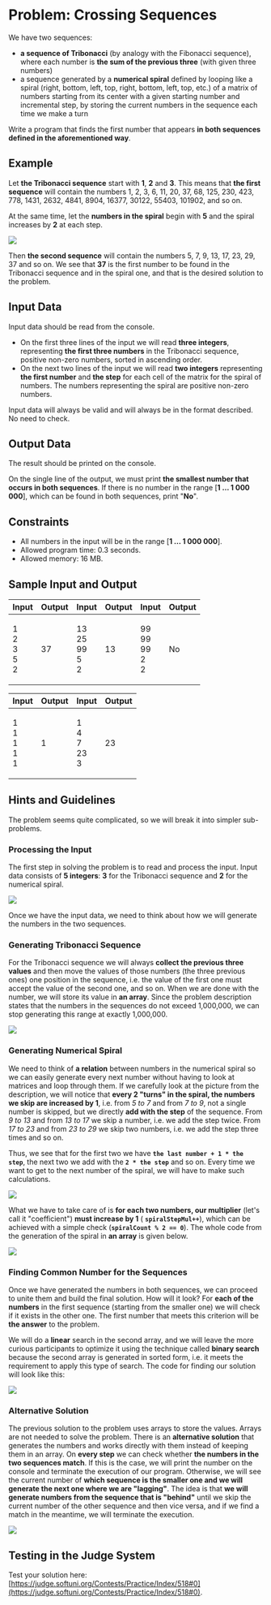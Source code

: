 # Problem: Crossing Sequences

We have two sequences:

* **a sequence of Tribonacci** (by analogy with the Fibonacci sequence), where each number is **the sum of the previous three** (with given three numbers)
* a sequence generated by a **numerical spiral** defined by looping like a spiral (right, bottom, left, top, right, bottom, left, top, etc.) of a matrix of numbers starting from its center with a given starting number and incremental step, by storing the current numbers in the sequence each time we make a turn

Write a program that finds the first number that appears **in both sequences defined in the aforementioned way**.

## Example

Let **the Tribonacci sequence** start with **1**, **2** and **3**. This means that **the first sequence** will contain the numbers 1, 2, 3, 6, 11, 20, 37, 68, 125, 230, 423, 778, 1431, 2632, 4841, 8904, 16377, 30122, 55403, 101902, and so on.

At the same time, let the **numbers in the spiral** begin with **5** and the spiral increases by **2** at each step.

![](../../../assets/chapter-9-images/01.Crossing-sequences-01.png)

Then **the second sequence** will contain the numbers 5, 7, 9, 13, 17, 23, 29, 37 and so on. We see that **37** is the first number to be found in the Tribonacci sequence and in the spiral one, and that is the desired solution to the problem.

## Input Data

Input data should be read from the console.

* On the first three lines of the input we will read **three integers**, representing **the first three numbers** in the Tribonacci sequence, positive non-zero numbers, sorted in ascending order.
* On the next two lines of the input we will read **two integers** representing **the first number** and **the step** for each cell of the matrix for the spiral of numbers. The numbers representing the spiral are positive non-zero numbers.

Input data will always be valid and will always be in the format described. No need to check.

## Output Data

The result should be printed on the console.

On the single line of the output, we must print **the smallest number that occurs in both sequences**. If there is no number in the range \[**1 … 1 000 000**], which can be found in both sequences, print "**No**".

## Constraints

* All numbers in the input will be in the range \[**1 … 1 000 000**].
* Allowed program time: 0.3 seconds.
* Allowed memory: 16 MB.

## Sample Input and Output

| Input                            | Output | Input                           | Output | Input                           | Output |
| -------------------------------- | ------ | ------------------------------- | ------ | ------------------------------- | ------ |
| <p>1<br>2<br>3<br>5<br>2<br></p> | 37     | <p>13<br>25<br>99<br>5<br>2</p> | 13     | <p>99<br>99<br>99<br>2<br>2</p> | No     |

| Input                        | Output | Input                         | Output |
| ---------------------------- | ------ | ----------------------------- | ------ |
| <p>1<br>1<br>1<br>1<br>1</p> | 1      | <p>1<br>4<br>7<br>23<br>3</p> | 23     |

## Hints and Guidelines

The problem seems quite complicated, so we will break it into simpler sub-problems.

### Processing the Input

The first step in solving the problem is to read and process the input. Input data consists of **5 integers**: **3** for the Tribonacci sequence and **2** for the numerical spiral.

![](../../../assets/chapter-9-images/01.Crossing-sequences-02.png)

Once we have the input data, we need to think about how we will generate the numbers in the two sequences.

### Generating Tribonacci Sequence

For the Tribonacci sequence we will always **collect the previous three values** and then move the values of those numbers (the three previous ones) one position in the sequence, i.e. the value of the first one must accept the value of the second one, and so on. When we are done with the number, we will store its value in **an array**. Since the problem description states that the numbers in the sequences do not exceed 1,000,000, we can stop generating this range at exactly 1,000,000.

![](../../../assets/chapter-9-images/01.Crossing-sequences-03.png)

### Generating Numerical Spiral

We need to think of **a relation** between numbers in the numerical spiral so we can easily generate every next number without having to look at matrices and loop through them. If we carefully look at the picture from the description, we will notice that **every 2 "turns" in the spiral, the numbers we skip are increased by 1**, i.e. from _5 to 7_ and from _7 to 9_, not a single number is skipped, but we directly **add with the step** of the sequence. From _9 to 13_ and from _13 to 17_ we skip a number, i.e. we add the step twice. From _17 to 23_ and from _23 to 29_ we skip two numbers, i.e. we add the step three times and so on.

Thus, we see that for the first two we have **`the last number + 1 * the step`**, the next two we add with the **`2 * the step`** and so on. Every time we want to get to the next number of the spiral, we will have to make such calculations.

![](../../../assets/chapter-9-images/01.Crossing-sequences-04.png)

What we have to take care of is **for each two numbers, our multiplier** (let's call it "coefficient") **must increase by 1** ( **`spiralStepMul++`**), which can be achieved with a simple check (**`spiralCount % 2 == 0`**). The whole code from the generation of the spiral in **an array** is given below.

![](../../../assets/chapter-9-images/01.Crossing-sequences-05.png)

### Finding Common Number for the Sequences

Once we have generated the numbers in both sequences, we can proceed to unite them and build the final solution. How will it look? For **each of the numbers** in the first sequence (starting from the smaller one) we will check if it exists in the other one. The first number that meets this criterion will be **the answer** to the problem.

We will do a **linear** search in the second array, and we will leave the more curious participants to optimize it using the technique called **binary search** because the second array is generated in sorted form, i.e. it meets the requirement to apply this type of search. The code for finding our solution will look like this:

![](../../../assets/chapter-9-images/01.Crossing-sequences-06.png)

### Alternative Solution

The previous solution to the problem uses arrays to store the values. Arrays are not needed to solve the problem. There is an **alternative solution** that generates the numbers and works directly with them instead of keeping them in an array. On **every step** we can check whether **the numbers in the two sequences match**. If this is the case, we will print the number on the console and terminate the execution of our program. Otherwise, we will see the current number of **which sequence is the smaller one and we will generate the next one where we are "lagging"**. The idea is that **we will generate numbers from the sequence that is "behind"** until we skip the current number of the other sequence and then vice versa, and if we find a match in the meantime, we will terminate the execution.

![](../../../assets/chapter-9-images/01.Crossing-sequences-07.png)

## Testing in the Judge System

Test your solution here: [https://judge.softuni.org/Contests/Practice/Index/518#0](https://judge.softuni.org/Contests/Practice/Index/518#0).
